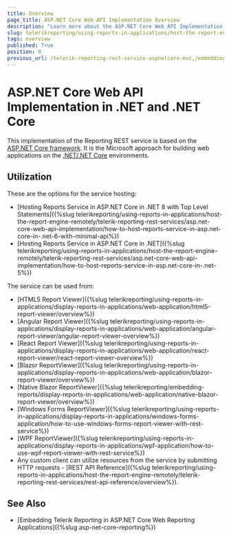```yaml
---
title: Overview
page_title: ASP.NET Core Web API Implementation Overview
description: "Learn more about the ASP.NET Core Web API Implementation of Telerik Reporting REST Service in .NET."
slug: telerikreporting/using-reports-in-applications/host-the-report-engine-remotely/telerik-reporting-rest-services/asp.net-core-web-api-implementation/overview
tags: overview
published: True
position: 0
previous_url: /telerik-reporting-rest-service-aspnetcore-mvc,/embedding-reports/host-the-report-engine-remotely/telerik-reporting-rest-services/asp.net-core-web-api-implementation/overview, /embedding-reports/host-the-report-engine-remotely/asp.net-core-web-api-implementation/
---
```


# ASP.NET Core Web API Implementation in .NET and .NET Core

This implementation of the Reporting REST service is based on the [ASP.NET Core framework](https://dotnet.microsoft.com/en-us/learn/aspnet/what-is-aspnet-core). It is the Microsoft approach for building web applications on the [.NET/.NET Core](https://dotnet.microsoft.com/en-us/) environments.

## Utilization

These are the options for the service hosting:

* [Hosting Reports Service in ASP.NET Core in .NET 8 with Top Level Statements]({%slug telerikreporting/using-reports-in-applications/host-the-report-engine-remotely/telerik-reporting-rest-services/asp.net-core-web-api-implementation/how-to-host-reports-service-in-asp.net-core-in-.net-6-with-minimal-api%})
* [Hosting Reports Service in ASP.NET Core in .NET]({%slug telerikreporting/using-reports-in-applications/host-the-report-engine-remotely/telerik-reporting-rest-services/asp.net-core-web-api-implementation/how-to-host-reports-service-in-asp.net-core-in-.net-5%})

The service can be used from:

* [HTML5 Report Viewer]({%slug telerikreporting/using-reports-in-applications/display-reports-in-applications/web-application/html5-report-viewer/overview%}) 
* [Angular Report Viewer]({%slug telerikreporting/using-reports-in-applications/display-reports-in-applications/web-application/angular-report-viewer/angular-report-viewer-overview%})
* [React Report Viewer]({%slug telerikreporting/using-reports-in-applications/display-reports-in-applications/web-application/react-report-viewer/react-report-viewer-overview%})
* [Blazor ReportViewer]({%slug telerikreporting/using-reports-in-applications/display-reports-in-applications/web-application/blazor-report-viewer/overview%})
* [Native Blazor ReportViewer]({%slug telerikreporting/embedding-reports/display-reports-in-applications/web-application/native-blazor-report-viewer/overview%})
* [Windows Forms ReportViewer]({%slug telerikreporting/using-reports-in-applications/display-reports-in-applications/windows-forms-application/how-to-use-windows-forms-report-viewer-with-rest-service%})
* [WPF ReportViewer]({%slug telerikreporting/using-reports-in-applications/display-reports-in-applications/wpf-application/how-to-use-wpf-report-viewer-with-rest-service%})
* Any custom client can utilize resources from the service by submitting HTTP requests - [REST API Reference]({%slug telerikreporting/using-reports-in-applications/host-the-report-engine-remotely/telerik-reporting-rest-services/rest-api-reference/overview%}).

## See Also

* [Embedding Telerik Reporting in ASP.NET Core Web Reporting Applications]({%slug asp-net-core-reporting%})
